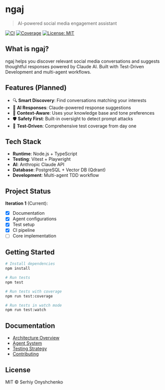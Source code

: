 # ngaj

> AI-powered social media engagement assistant

[![CI](https://github.com/yourusername/ngaj/actions/workflows/ci.yml/badge.svg)](https://github.com/yourusername/ngaj/actions/workflows/ci.yml)
[![Coverage](https://img.shields.io/badge/coverage-0%25-red.svg)](./coverage)
[![License: MIT](https://img.shields.io/badge/License-MIT-yellow.svg)](./LICENSE)

## What is ngaj?

ngaj helps you discover relevant social media conversations and suggests thoughtful responses powered by Claude AI. Built with Test-Driven Development and multi-agent workflows.

## Features (Planned)

- 🔍 **Smart Discovery**: Find conversations matching your interests
- 🤖 **AI Responses**: Claude-powered response suggestions
- 🎯 **Context-Aware**: Uses your knowledge base and tone preferences
- 🛡️ **Safety First**: Built-in oversight to detect prompt attacks
- 🧪 **Test-Driven**: Comprehensive test coverage from day one

## Tech Stack

- **Runtime**: Node.js + TypeScript
- **Testing**: Vitest + Playwright
- **AI**: Anthropic Claude API
- **Database**: PostgreSQL + Vector DB (Qdrant)
- **Development**: Multi-agent TDD workflow

## Project Status

**Iteration 1** (Current): 
- [x] Documentation
- [x] Agent configurations
- [x] Test setup
- [x] CI pipeline
- [ ] Core implementation

## Getting Started

```bash
# Install dependencies
npm install

# Run tests
npm test

# Run tests with coverage
npm run test:coverage

# Run tests in watch mode
npm run test:watch
```

## Documentation

- [Architecture Overview](./docs/architecture/README.md)
- [Agent System](./docs/guides/agent-system.md)
- [Testing Strategy](./docs/guides/testing-strategy.md)
- [Contributing](./CONTRIBUTING.md)

## License

MIT © Serhiy Onyshchenko
